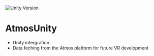 ![Unity Version](https://img.shields.io/badge/Unity%20Version-4.6-orange.svg)
# AtmosUnity
- Unity intergration 
- Data feching from the Atmos platform for future VR development
